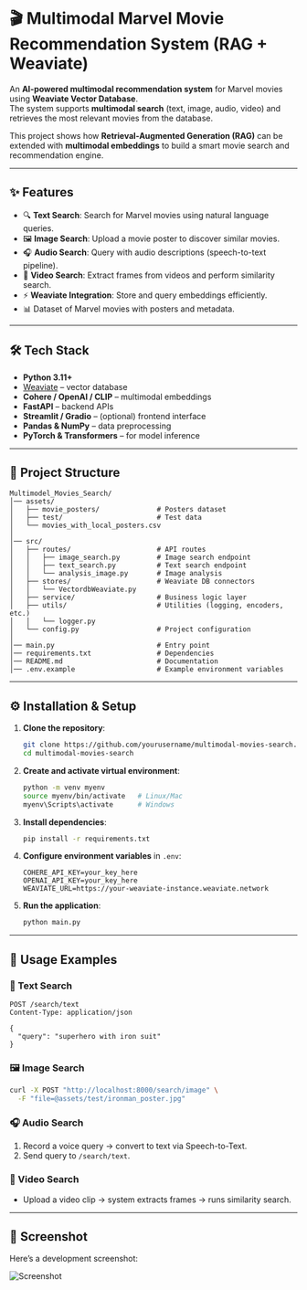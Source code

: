 # 🎬 Multimodal Marvel Movie Recommendation System (RAG + Weaviate)

An **AI-powered multimodal recommendation system** for Marvel movies using **Weaviate Vector Database**.  
The system supports **multimodal search** (text, image, audio, video) and retrieves the most relevant movies from the database.  

This project shows how **Retrieval-Augmented Generation (RAG)** can be extended with **multimodal embeddings** to build a smart movie search and recommendation engine.

---

## ✨ Features

- 🔍 **Text Search**: Search for Marvel movies using natural language queries.  
- 🖼️ **Image Search**: Upload a movie poster to discover similar movies.  
- 🎧 **Audio Search**: Query with audio descriptions (speech-to-text pipeline).  
- 🎥 **Video Search**: Extract frames from videos and perform similarity search.  
- ⚡ **Weaviate Integration**: Store and query embeddings efficiently.  
- 📊 Dataset of Marvel movies with posters and metadata.  

---

## 🛠️ Tech Stack

- **Python 3.11+**
- [Weaviate](https://weaviate.io/) – vector database  
- **Cohere / OpenAI / CLIP** – multimodal embeddings  
- **FastAPI** – backend APIs  
- **Streamlit / Gradio** – (optional) frontend interface  
- **Pandas & NumPy** – data preprocessing  
- **PyTorch & Transformers** – for model inference  

---

## 📂 Project Structure

```
Multimodel_Movies_Search/
│── assets/
│   ├── movie_posters/              # Posters dataset
│   ├── test/                       # Test data
│   └── movies_with_local_posters.csv
│
│── src/
│   ├── routes/                     # API routes
│   │   ├── image_search.py         # Image search endpoint
│   │   ├── text_search.py          # Text search endpoint
│   │   └── analysis_image.py       # Image analysis
│   ├── stores/                     # Weaviate DB connectors
│   │   └── VectordbWeaviate.py
│   ├── service/                    # Business logic layer
│   ├── utils/                      # Utilities (logging, encoders, etc.)
│   │   └── logger.py
│   └── config.py                   # Project configuration
│
│── main.py                         # Entry point
│── requirements.txt                # Dependencies
│── README.md                       # Documentation
│── .env.example                    # Example environment variables
```

---

## ⚙️ Installation & Setup

1. **Clone the repository**:
   ```bash
   git clone https://github.com/yourusername/multimodal-movies-search.git
   cd multimodal-movies-search
   ```

2. **Create and activate virtual environment**:
   ```bash
   python -m venv myenv
   source myenv/bin/activate   # Linux/Mac
   myenv\Scripts\activate      # Windows
   ```

3. **Install dependencies**:
   ```bash
   pip install -r requirements.txt
   ```

4. **Configure environment variables** in `.env`:
   ```env
   COHERE_API_KEY=your_key_here
   OPENAI_API_KEY=your_key_here
   WEAVIATE_URL=https://your-weaviate-instance.weaviate.network
   ```

5. **Run the application**:
   ```bash
   python main.py
   ```

---

## 🚀 Usage Examples

### 🔎 Text Search
```http
POST /search/text
Content-Type: application/json

{
  "query": "superhero with iron suit"
}
```

### 🖼️ Image Search
```bash
curl -X POST "http://localhost:8000/search/image" \
  -F "file=@assets/test/ironman_poster.jpg"
```

### 🎧 Audio Search
1. Record a voice query → convert to text via Speech-to-Text.  
2. Send query to `/search/text`.

### 🎥 Video Search
- Upload a video clip → system extracts frames → runs similarity search.  

---

## 📸 Screenshot

Here’s a development screenshot:  

![Screenshot](./assets/test/screenshot.png)


